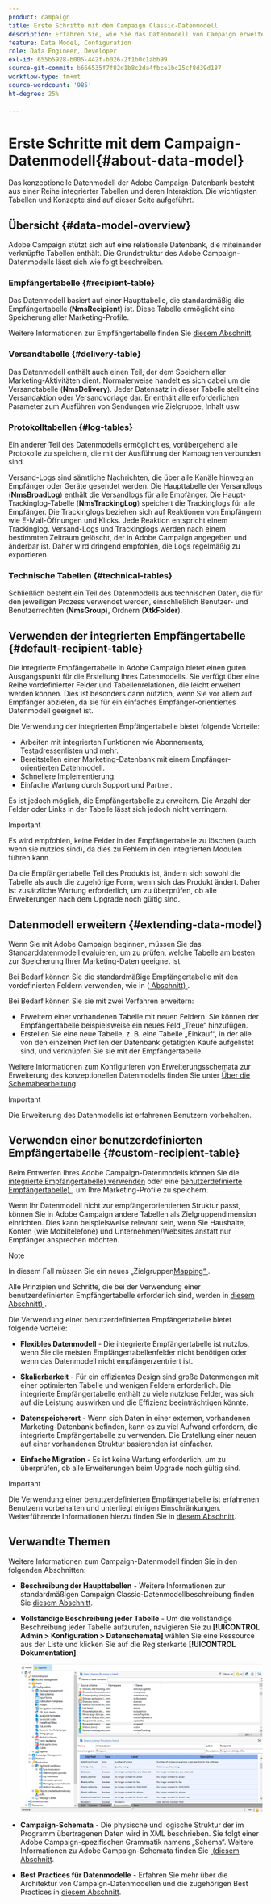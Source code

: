 ```yaml
---
product: campaign
title: Erste Schritte mit dem Campaign Classic-Datenmodell
description: Erfahren Sie, wie Sie das Datenmodell von Campaign erweitern, Schemata bearbeiten, APIs verwenden und vieles mehr
feature: Data Model, Configuration
role: Data Engineer, Developer
exl-id: 655b5928-b005-442f-b026-2f1b0c1abb99
source-git-commit: b666535f7f82d1b8c2da4fbce1bc25cf8d39d187
workflow-type: tm+mt
source-wordcount: '985'
ht-degree: 25%

---
```


# Erste Schritte mit dem Campaign-Datenmodell{#about-data-model}

Das konzeptionelle Datenmodell der Adobe Campaign-Datenbank besteht aus einer Reihe integrierter Tabellen und deren Interaktion. Die wichtigsten Tabellen und Konzepte sind auf dieser Seite aufgeführt.

## Übersicht {#data-model-overview}

Adobe Campaign stützt sich auf eine relationale Datenbank, die miteinander verknüpfte Tabellen enthält. Die Grundstruktur des Adobe Campaign-Datenmodells lässt sich wie folgt beschreiben.

### Empfängertabelle {#recipient-table}

Das Datenmodell basiert auf einer Haupttabelle, die standardmäßig die Empfängertabelle (**NmsRecipient**) ist. Diese Tabelle ermöglicht eine Speicherung aller Marketing-Profile.

Weitere Informationen zur Empfängertabelle finden Sie [diesem Abschnitt](#default-recipient-table).

### Versandtabelle {#delivery-table}

Das Datenmodell enthält auch einen Teil, der dem Speichern aller Marketing-Aktivitäten dient. Normalerweise handelt es sich dabei um die Versandtabelle (**NmsDelivery**). Jeder Datensatz in dieser Tabelle stellt eine Versandaktion oder Versandvorlage dar. Er enthält alle erforderlichen Parameter zum Ausführen von Sendungen wie Zielgruppe, Inhalt usw.

### Protokolltabellen {#log-tables}

Ein anderer Teil des Datenmodells ermöglicht es, vorübergehend alle Protokolle zu speichern, die mit der Ausführung der Kampagnen verbunden sind.

Versand-Logs sind sämtliche Nachrichten, die über alle Kanäle hinweg an Empfänger oder Geräte gesendet werden. Die Haupttabelle der Versandlogs (**NmsBroadLog**) enthält die Versandlogs für alle Empfänger.
Die Haupt-Trackinglog-Tabelle (**NmsTrackingLog**) speichert die Trackinglogs für alle Empfänger. Die Trackinglogs beziehen sich auf Reaktionen von Empfängern wie E-Mail-Öffnungen und Klicks. Jede Reaktion entspricht einem Trackinglog.
Versand-Logs und Trackinglogs werden nach einem bestimmten Zeitraum gelöscht, der in Adobe Campaign angegeben und änderbar ist. Daher wird dringend empfohlen, die Logs regelmäßig zu exportieren.

### Technische Tabellen {#technical-tables}

Schließlich besteht ein Teil des Datenmodells aus technischen Daten, die für den jeweiligen Prozess verwendet werden, einschließlich Benutzer- und Benutzerrechten (**NmsGroup**), Ordnern (**XtkFolder**).

## Verwenden der integrierten Empfängertabelle {#default-recipient-table}

Die integrierte Empfängertabelle in Adobe Campaign bietet einen guten Ausgangspunkt für die Erstellung Ihres Datenmodells. Sie verfügt über eine Reihe vordefinierter Felder und Tabellenrelationen, die leicht erweitert werden können. Dies ist besonders dann nützlich, wenn Sie vor allem auf Empfänger abzielen, da sie für ein einfaches Empfänger-orientiertes Datenmodell geeignet ist.

Die Verwendung der integrierten Empfängertabelle bietet folgende Vorteile:

* Arbeiten mit integrierten Funktionen wie Abonnements, Testadressenlisten und mehr.
* Bereitstellen einer Marketing-Datenbank mit einem Empfänger-orientierten Datenmodell.
* Schnellere Implementierung.
* Einfache Wartung durch Support und Partner.

Es ist jedoch möglich, die Empfängertabelle zu erweitern. Die Anzahl der Felder oder Links in der Tabelle lässt sich jedoch nicht verringern.

>[!IMPORTANT]
>
>Es wird empfohlen, keine Felder in der Empfängertabelle zu löschen (auch wenn sie nutzlos sind), da dies zu Fehlern in den integrierten Modulen führen kann.

Da die Empfängertabelle Teil des Produkts ist, ändern sich sowohl die Tabelle als auch die zugehörige Form, wenn sich das Produkt ändert. Daher ist zusätzliche Wartung erforderlich, um zu überprüfen, ob alle Erweiterungen nach dem Upgrade noch gültig sind.

## Datenmodell erweitern {#extending-data-model}

Wenn Sie mit Adobe Campaign beginnen, müssen Sie das Standarddatenmodell evaluieren, um zu prüfen, welche Tabelle am besten zur Speicherung Ihrer Marketing-Daten geeignet ist.

Bei Bedarf können Sie die standardmäßige Empfängertabelle mit den vordefinierten Feldern verwenden, wie in ([&#x200B; Abschnitt) &#x200B;](#default-recipient-table).

Bei Bedarf können Sie sie mit zwei Verfahren erweitern:

* Erweitern einer vorhandenen Tabelle mit neuen Feldern. Sie können der Empfängertabelle beispielsweise ein neues Feld „Treue“ hinzufügen.
* Erstellen Sie eine neue Tabelle, z. B. eine Tabelle „Einkauf“, in der alle von den einzelnen Profilen der Datenbank getätigten Käufe aufgelistet sind, und verknüpfen Sie sie mit der Empfängertabelle.

Weitere Informationen zum Konfigurieren von Erweiterungsschemata zur Erweiterung des konzeptionellen Datenmodells finden Sie unter [Über die Schemabearbeitung](../../configuration/using/about-schema-edition.md).

>[!IMPORTANT]
>
>Die Erweiterung des Datenmodells ist erfahrenen Benutzern vorbehalten.

## Verwenden einer benutzerdefinierten Empfängertabelle {#custom-recipient-table}

Beim Entwerfen Ihres Adobe Campaign-Datenmodells können Sie die [integrierte Empfängertabelle) verwenden &#x200B;](#default-recipient-table) oder eine [benutzerdefinierte Empfängertabelle) &#x200B;](../../configuration/using/about-custom-recipient-table.md), um Ihre Marketing-Profile zu speichern.

Wenn Ihr Datenmodell nicht zur empfängerorientierten Struktur passt, können Sie in Adobe Campaign andere Tabellen als Zielgruppendimension einrichten. Dies kann beispielsweise relevant sein, wenn Sie Haushalte, Konten (wie Mobiltelefone) und Unternehmen/Websites anstatt nur Empfänger ansprechen möchten.

>[!NOTE]
>
>In diesem Fall müssen Sie ein neues „Zielgruppen[Mapping“ &#x200B;](../../configuration/using/target-mapping.md).

Alle Prinzipien und Schritte, die bei der Verwendung einer benutzerdefinierten Empfängertabelle erforderlich sind, werden in [diesem Abschnitt) &#x200B;](../../configuration/using/about-custom-recipient-table.md).

Die Verwendung einer benutzerdefinierten Empfängertabelle bietet folgende Vorteile:

* **Flexibles Datenmodell** - Die integrierte Empfängertabelle ist nutzlos, wenn Sie die meisten Empfängertabellenfelder nicht benötigen oder wenn das Datenmodell nicht empfängerzentriert ist.

* **Skalierbarkeit** - Für ein effizientes Design sind große Datenmengen mit einer optimierten Tabelle und wenigen Feldern erforderlich. Die integrierte Empfängertabelle enthält zu viele nutzlose Felder, was sich auf die Leistung auswirken und die Effizienz beeinträchtigen könnte.

* **Datenspeicherort** - Wenn sich Daten in einer externen, vorhandenen Marketing-Datenbank befinden, kann es zu viel Aufwand erfordern, die integrierte Empfängertabelle zu verwenden. Die Erstellung einer neuen auf einer vorhandenen Struktur basierenden ist einfacher.

* **Einfache Migration** - Es ist keine Wartung erforderlich, um zu überprüfen, ob alle Erweiterungen beim Upgrade noch gültig sind.

>[!IMPORTANT]
>
>Die Verwendung einer benutzerdefinierten Empfängertabelle ist erfahrenen Benutzern vorbehalten und unterliegt einigen Einschränkungen. Weiterführende Informationen hierzu finden Sie in [diesem Abschnitt](../../configuration/using/about-custom-recipient-table.md).

## Verwandte Themen

Weitere Informationen zum Campaign-Datenmodell finden Sie in den folgenden Abschnitten:

* **Beschreibung der Haupttabellen** - Weitere Informationen zur standardmäßigen Campaign Classic-Datenmodellbeschreibung finden Sie [diesem Abschnitt](../../configuration/using/data-model-description.md).

* **Vollständige Beschreibung jeder Tabelle** - Um die vollständige Beschreibung jeder Tabelle aufzurufen, navigieren Sie zu **[!UICONTROL Admin > Konfiguration > Datenschemata]** wählen Sie eine Ressource aus der Liste und klicken Sie auf die Registerkarte **[!UICONTROL Dokumentation]**.

  ![](assets/data-model_documentation-tab.png)


* **Campaign-Schemata** - Die physische und logische Struktur der im Programm übertragenen Daten wird in XML beschrieben. Sie folgt einer Adobe Campaign-spezifischen Grammatik namens „Schema“. Weitere Informationen zu Adobe Campaign-Schemata finden Sie [&#x200B; (diesem Abschnitt](../../configuration/using/about-schema-reference.md).

* **Best Practices für Datenmodelle** - Erfahren Sie mehr über die Architektur von Campaign-Datenmodellen und die zugehörigen Best Practices in [diesem Abschnitt](../../configuration/using/data-model-best-practices.md#data-model-architecture).
